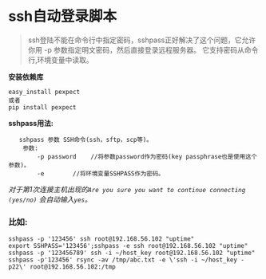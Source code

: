 # ssh自动登录脚本

> ssh登陆不能在命令行中指定密码，sshpass正好解决了这个问题，它允许你用 -p 参数指定明文密码，然后直接登录远程服务器。 它支持密码从命令行,环境变量中读取。

**安装依赖库**

```
easy_install pexpect
或者
pip install pexpect
```

**sshpass用法:**

```
   sshpass 参数 SSH命令(ssh，sftp，scp等)。
    参数:
        -p password    //将参数password作为密码(key passphrase也是使用这个参数)。
        -e        //将环境变量SSHPASS作为密码。

```

*对于第1次连接主机出现的`Are you sure you want to continue connecting (yes/no)` 会自动输入`yes`。*

### 比如:

```
sshpass -p '123456' ssh root@192.168.56.102 "uptime"
export SSHPASS='123456';sshpass -e ssh root@192.168.56.102 "uptime"
sshpass -p '123456789' ssh -i ~/host_key root@192.168.56.102 "uptime"
sshpass -p'123456' rsync -av /tmp/abc.txt -e \'ssh -i ~/host_key -p22\' root@192.168.56.102:/tmp
```

